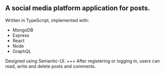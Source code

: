 A social media platform application for posts.
---
Written in TypeScript, implemented with:
* MongoDB
* Express
* React
* Node
* GraphQL

Designed using Semantic-UI.
+++
After registering or logging in, users can read, write and delete posts and comments.
